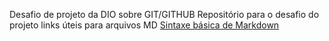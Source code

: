 
Desafio de projeto da DIO sobre GIT/GITHUB
Repositório para o desafio do projeto 
links úteis para arquivos MD
[Sintaxe básica de Markdown](https://www.markdownguide.org/basic-syntax/)
